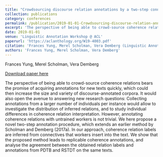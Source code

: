 ```yaml
---
title: "Crowdsourcing discourse relation annotations by a two-step connective insertion task"
collection: publications
category: conferences
permalink: /publication/2019-01-01-Crowdsourcing-discourse-relation-annotations
excerpt: 'The perspective of being able to crowd-source coherence relations bears the promise of acquiring annotations for new texts quickly, which could then increase the size and variety of discourse-annotated corpora. It would also open the avenue to answering new research questions: Collecting annotations from a larger number of individuals per instance would allow to investigate the distribution of inferred relations, and to study individual differences in coherence relation interpretation. However, annotating coherence relations with untrained workers is not trivial. We here propose a novel two-step annotation procedure, which extends an earlier method by Scholman and Demberg (2017a). In our approach, coherence relation labels are inferred from connectives that workers insert into the text. We show that the proposed method leads to replicable coherence annotations, and analyse the agreement between the obtained relation labels and annotations from PDTB and RSTDT on the same texts.'
date: 2019-01-01
venue: 'Linguistic Annotation Workshop @ ACL'
paperurl: 'https://aclanthology.org/W19-4003.pdf'
citation: 'Frances Yung, Merel Scholman, Vera Demberg (Linguistic Annotation Workshop @ ACL 2019)'
authors: 'Frances Yung, Merel Scholman, Vera Demberg'
---
```

Frances Yung, Merel Scholman, Vera Demberg

<a href='https://aclanthology.org/W19-4003.pdf'>Download paper here</a>

The perspective of being able to crowd-source coherence relations bears the promise of acquiring annotations for new texts quickly, which could then increase the size and variety of discourse-annotated corpora. It would also open the avenue to answering new research questions: Collecting annotations from a larger number of individuals per instance would allow to investigate the distribution of inferred relations, and to study individual differences in coherence relation interpretation. However, annotating coherence relations with untrained workers is not trivial. We here propose a novel two-step annotation procedure, which extends an earlier method by Scholman and Demberg (2017a). In our approach, coherence relation labels are inferred from connectives that workers insert into the text. We show that the proposed method leads to replicable coherence annotations, and analyse the agreement between the obtained relation labels and annotations from PDTB and RSTDT on the same texts.
